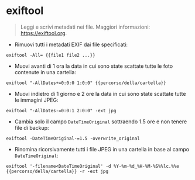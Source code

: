 # exiftool

> Leggi e scrivi metadati nei file.
> Maggiori informazioni: <https://exiftool.org>.

- Rimuovi tutti i metadati EXIF dai file specificati:

`exiftool -All= {{file1 file2 ...}}`

- Muovi avanti di 1 ora la data in cui sono state scattate tutte le foto contenute in una cartella:

`exiftool "-AllDates+=0:0:0 1:0:0" {{percorso/della/cartella}}`

- Muovi indietro di 1 giorno e 2 ore la data in cui sono state scattate tutte le immagini JPEG:

`exiftool "-AllDates-=0:0:1 2:0:0" -ext jpg`

- Cambia solo il campo `DateTimeOriginal` sottraendo 1.5 ore e non tenere file di backup:

`exiftool -DateTimeOriginal-=1.5 -overwrite_original`

- Rinomina ricorsivamente tutti i file JPEG in una cartella in base al campo `DateTimeOriginal`:

`exiftool '-filename<DateTimeOriginal' -d %Y-%m-%d_%H-%M-%S%%lc.%%e {{percorso/della/cartella}} -r -ext jpg`

